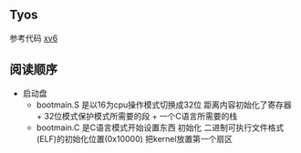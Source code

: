 ## Tyos
    
  参考代码 [xv6](https://github.com/mit-pdos/xv6-public)
  
## 阅读顺序
* 启动盘
    * bootmain.S 是以16为cpu操作模式切换成32位 距离内容初始化了寄存器 + 32位模式保护模式所需要的段 + 一个C语言所需要的栈
    * bootmain.C 是C语言模式开始设置东西 初始化 二进制可执行文件格式(ELF)的初始化位置(0x10000) 把kernel放置第一个扇区



